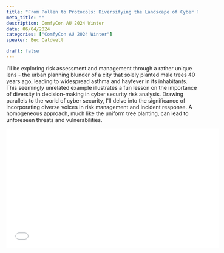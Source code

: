 ```yaml
---
title: "From Pollen to Protocols: Diversifying the Landscape of Cyber Risk."
meta_title: ""
description: ComfyCon AU 2024 Winter
date: 06/04/2024
categories: ["ComfyCon AU 2024 Winter"]
speaker: Bec Caldwell

draft: false
---
```

I’ll be exploring risk assessment and management through a rather unique lens - the urban planning blunder of a city that solely planted male trees 40 years ago, leading to widespread asthma and hayfever in its inhabitants. This seemingly unrelated example illustrates a fun lesson on the importance of diversity in decision-making in cyber security risk analysis.
Drawing parallels to the world of cyber security, I'll delve into the significance of incorporating diverse voices in risk management and incident response. A homogeneous approach, much like the uniform tree planting, can lead to unforeseen threats and vulnerabilities.

<iframe width="560" height="315" src="None" title="YouTube video player" frameborder="0" allow="accelerometer; autoplay; clipboard-write; encrypted-media; gyroscope; picture-in-picture; web-share" allowfullscreen></iframe>
